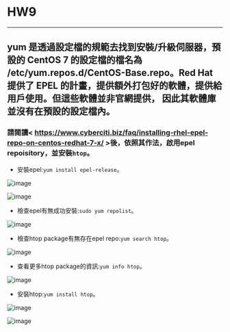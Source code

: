 # HW9
-----------------------------------------
## yum 是透過設定檔的規範去找到安裝/升級伺服器，預設的 CentOS 7 的設定檔的檔名為 /etc/yum.repos.d/CentOS-Base.repo。Red Hat 提供了 EPEL 的計畫，提供額外打包好的軟體，提供給用戶使用。但這些軟體並非官網提供， 因此其軟體庫並沒有在預設的設定檔內。
### 請閱讀< https://www.cyberciti.biz/faq/installing-rhel-epel-repo-on-centos-redhat-7-x/ >後，依照其作法，啟用epel repoisitory，並安裝` htop `。

* 安裝epel:` yum install epel-release `。


![image](https://github.com/YANGshujun1110/107-1-ntcu-linux/blob/HW-9/ACS107109/img/01.PNG)


![image](https://github.com/YANGshujun1110/107-1-ntcu-linux/blob/HW-9/ACS107109/img/02.PNG)


* 檢查epel有無成功安裝:` sudo yum repolist `。


![image](https://github.com/YANGshujun1110/107-1-ntcu-linux/blob/HW-9/ACS107109/img/03.png)


* 檢查htop package有無存在epel repo:` yum search htop `。


![image](https://github.com/YANGshujun1110/107-1-ntcu-linux/blob/HW-9/ACS107109/img/04.png)


* 查看更多htop package的資訊:` yum info htop `。


![image](https://github.com/YANGshujun1110/107-1-ntcu-linux/blob/HW-9/ACS107109/img/05.PNG)


* 安裝htop:` yum install htop `。


![image](https://github.com/YANGshujun1110/107-1-ntcu-linux/blob/HW-9/ACS107109/img/06.PNG)


![image](https://github.com/YANGshujun1110/107-1-ntcu-linux/blob/HW-9/ACS107109/img/07.PNG)
